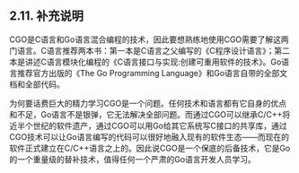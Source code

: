 ## 2.11. 补充说明

CGO是C语言和Go语言混合编程的技术，因此要想熟练地使用CGO需要了解这两门语言。C语言推荐两本书：第一本是C语言之父编写的《C程序设计语言》；第二本是讲述C语言模块化编程的《C语言接口与实现:创建可重用软件的技术》。Go语言推荐官方出版的《The Go Programming Language》和Go语言自带的全部文档和全部代码。

为何要话费巨大的精力学习CGO是一个问题。任何技术和语言都有它自身的优点和不足，Go语言不是银弹，它无法解决全部问题。而通过CGO可以继承C/C++将近半个世纪的软件遗产，通过CGO可以用Go给其它系统写C接口的共享库，通过CGO技术可以让Go语言编写的代码可以很好地融入现有的软件生态——而现在的软件正式建立在C/C++语言之上的。因此说CGO是一个保底的后备技术，它是Go的一个重量级的替补技术，值得任何一个严肃的Go语言开发人员学习。

